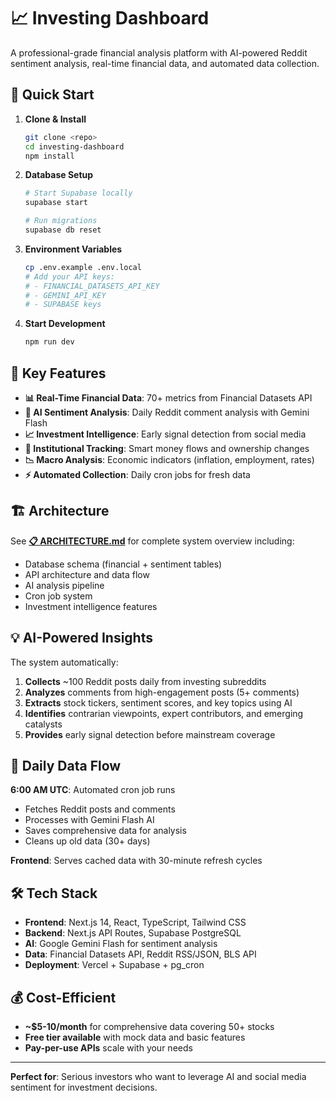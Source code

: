 # 📈 Investing Dashboard

A professional-grade financial analysis platform with AI-powered Reddit sentiment analysis, real-time financial data, and automated data collection.

## 🚀 Quick Start

1. **Clone & Install**
   ```bash
   git clone <repo>
   cd investing-dashboard
   npm install
   ```

2. **Database Setup**
   ```bash
   # Start Supabase locally
   supabase start
   
   # Run migrations
   supabase db reset
   ```

3. **Environment Variables**
   ```bash
   cp .env.example .env.local
   # Add your API keys:
   # - FINANCIAL_DATASETS_API_KEY
   # - GEMINI_API_KEY  
   # - SUPABASE keys
   ```

4. **Start Development**
   ```bash
   npm run dev
   ```

## 🎯 Key Features

- **📊 Real-Time Financial Data**: 70+ metrics from Financial Datasets API
- **🤖 AI Sentiment Analysis**: Daily Reddit comment analysis with Gemini Flash
- **📈 Investment Intelligence**: Early signal detection from social media
- **🏦 Institutional Tracking**: Smart money flows and ownership changes
- **📉 Macro Analysis**: Economic indicators (inflation, employment, rates)
- **⚡ Automated Collection**: Daily cron jobs for fresh data

## 🏗️ Architecture

See **[📋 ARCHITECTURE.md](./docs/ARCHITECTURE.md)** for complete system overview including:
- Database schema (financial + sentiment tables)
- API architecture and data flow  
- AI analysis pipeline
- Cron job system
- Investment intelligence features

## 💡 AI-Powered Insights

The system automatically:
1. **Collects** ~100 Reddit posts daily from investing subreddits
2. **Analyzes** comments from high-engagement posts (5+ comments)  
3. **Extracts** stock tickers, sentiment scores, and key topics using AI
4. **Identifies** contrarian viewpoints, expert contributors, and emerging catalysts
5. **Provides** early signal detection before mainstream coverage

## 🔄 Daily Data Flow

**6:00 AM UTC**: Automated cron job runs
- Fetches Reddit posts and comments
- Processes with Gemini Flash AI
- Saves comprehensive data for analysis
- Cleans up old data (30+ days)

**Frontend**: Serves cached data with 30-minute refresh cycles

## 🛠️ Tech Stack

- **Frontend**: Next.js 14, React, TypeScript, Tailwind CSS
- **Backend**: Next.js API Routes, Supabase PostgreSQL  
- **AI**: Google Gemini Flash for sentiment analysis
- **Data**: Financial Datasets API, Reddit RSS/JSON, BLS API
- **Deployment**: Vercel + Supabase + pg_cron

## 💰 Cost-Efficient

- **~$5-10/month** for comprehensive data covering 50+ stocks
- **Free tier available** with mock data and basic features
- **Pay-per-use APIs** scale with your needs

---

**Perfect for**: Serious investors who want to leverage AI and social media sentiment for investment decisions.
